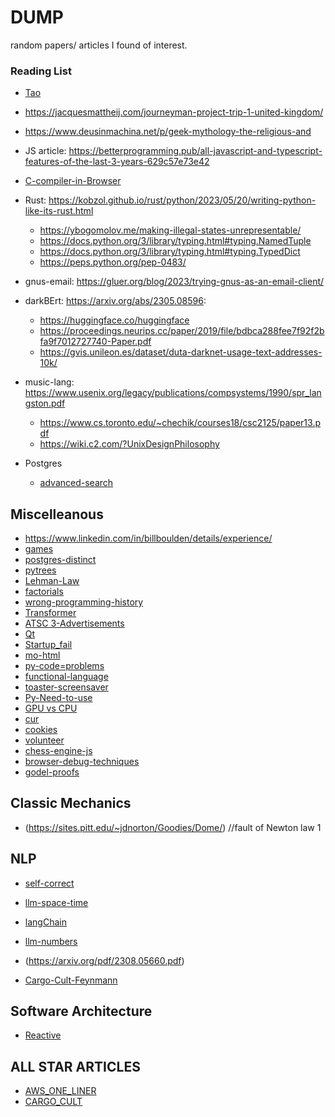 # DUMP
random papers/ articles I found of interest.

### Reading List

- [Tao](https://www.mit.edu/~xela/tao.html "philosophy of programming in terms of Tao")

- https://jacquesmattheij.com/journeyman-project-trip-1-united-kingdom/

- https://www.deusinmachina.net/p/geek-mythology-the-religious-and

- JS article: https://betterprogramming.pub/all-javascript-and-typescript-features-of-the-last-3-years-629c57e73e42

- [C-compiler-in-Browser](https://lupyuen.codeberg.page/articles/tcc.html)

- Rust: https://kobzol.github.io/rust/python/2023/05/20/writing-python-like-its-rust.html
   - https://ybogomolov.me/making-illegal-states-unrepresentable/
   - https://docs.python.org/3/library/typing.html#typing.NamedTuple
   - https://docs.python.org/3/library/typing.html#typing.TypedDict
   - https://peps.python.org/pep-0483/

- gnus-email: https://gluer.org/blog/2023/trying-gnus-as-an-email-client/

- darkBErt: https://arxiv.org/abs/2305.08596:
   - https://huggingface.co/huggingface
   - https://proceedings.neurips.cc/paper/2019/file/bdbca288fee7f92f2bfa9f7012727740-Paper.pdf
   - https://gvis.unileon.es/dataset/duta-darknet-usage-text-addresses-10k/

- music-lang: https://www.usenix.org/legacy/publications/compsystems/1990/spr_langston.pdf
   - https://www.cs.toronto.edu/~chechik/courses18/csc2125/paper13.pdf
   - https://wiki.c2.com/?UnixDesignPhilosophy

- Postgres
  - [advanced-search](https://xata.io/blog/postgres-full-text-search-engine)

## Miscelleanous

- https://www.linkedin.com/in/billboulden/details/experience/
- [games](https://www.engineersneedart.com/blog/samestop/samestop.html)
- [postgres-distinct](https://hakibenita.com/the-many-faces-of-distinct-in-postgre-sql)
- [pytrees](https://jax.readthedocs.io/en/latest/pytrees.html)
- [Lehman-Law](https://bartwullems.blogspot.com/2023/05/lehmans-laws-of-software-evolution.html)
- [factorials](https://www.johndcook.com/blog/2023/06/23/every-factorial-is-a-power/)
- [wrong-programming-history](http://james-iry.blogspot.com/2009/05/brief-incomplete-and-mostly-wrong.html)
- [Transformer](https://jalammar.github.io/illustrated-transformer/)
- [ATSC 3-Advertisements](https://www.msn.com/en-us/news/technology/how-will-atsc-30-transform-tv-advertising/ar-AA1dGfvZ)
- [Qt](https://en.wikipedia.org/wiki/Qt_(software))
- [Startup_fail](https://longform.asmartbear.com/problem/)
- [mo-html](https://www.patrickweaver.net/blog/a-blog-post-with-every-html-element/)
- [py-code=problems](https://wsdookadr.github.io/posts/p10/)
- [functional-language](https://dreamsongs.com/Files/clos-cacm.pdf)
- [toaster-screensaver](https://www.bryanbraun.com/after-dark-css/all/flying-toasters.html)
- [Py-Need-to-use](https://minepi.com/developers/why-build-on-pi/)
- [GPU vs CPU](https://www.quora.com/Why-are-GPUs-well-suited-to-deep-learning)
- [cur](https://antonz.org/mastering-curl/)
- [cookies](https://www.quirksmode.org/js/cookies.html)
- [volunteer](https://www.madhousers.net/)
- [chess-engine-js](https://vole.wtf/kilobytes-gambit/)
- [browser-debug-techniques](https://alan.norbauer.com/articles/browser-debugging-tricks)
- [godel-proofs](https://www.quantamagazine.org/how-godels-proof-works-20200714/)

## Classic Mechanics

- (https://sites.pitt.edu/~jdnorton/Goodies/Dome/) //fault of Newton law 1

## NLP

- [self-correct](https://bdtechtalks.com/2023/10/09/llm-self-correction-reasoning-failures/)
- [llm-space-time](https://arxiv.org/pdf/2310.02207.pdf)
- [langChain](https://www.langchain.com/)
- [llm-numbers](https://www.anyscale.com/blog/num-every-llm-developer-should-know)


- (https://arxiv.org/pdf/2308.05660.pdf)
- [Cargo-Cult-Feynmann](https://calteches.library.caltech.edu/51/2/CargoCult.htm)

## Software Architecture
- [Reactive](https://www.reactivemanifesto.org/)

## ALL STAR ARTICLES

- [AWS_ONE_LINER](https://adayinthelifeof.nl/2020/05/20/aws.html)
- [CARGO_CULT](https://dl.acm.org/doi/pdf/10.1145/3595860)
